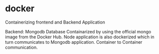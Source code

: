 # docker
Containerizing frontend and Backend Application

Backend:
Mongodb Database
Containarized by using the official mongo image from the Docker Hub.
Node application is also dockerized which in turn communicates to Mongodb application.
Container to Container communication.
